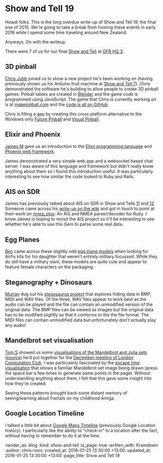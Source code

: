 Show and Tell 19
================

Howdi folks. This is the long overdue write-up of Show and Tell 19, the final one of 2015. We're going to take a break from hosting these events in early 2016 while I spend some time traveling around New Zealand.

Anyways. On with the writeup.

There were 7 of us for our final [Show and Tell][show-and-tell-events] at [GFR HQ 3][gfrhq-3].


## 3D pinball

[Chris Jubb][chris-jubb] joined us to show a new project he's been working on (having previously shown us his Arduino fruit machine at [Show and Tell 7][show-and-tell-7]). Chris demonstrated the software he's building to allow people to create 3D pinball games. Pinball tables are created in [Blender][blender] and the game code is programmed using JavaScript. The game that Chris is currently working on is at [makepinball.com][makepinball] and the [code is all on GitHub][makepinball-github].

Chris is filling a gap by creating this cross platform alternative to the Windows only [Future Pinball][future-pinball] and [Visual Pinball][visual-pinball].


## Elixir and Phoenix

[James M][james-mead] gave us an introduction to the [Elixir programming language][elixir] and [Phoenix web framework][phoenix].

James demonstrated a very simple web app and a websocket based chat server. I was aware of this language and framework but didn't really know anything about them so I found this introduction useful. It was particularly interesting to see how similar the code looked to Ruby and Rails.


## AIS on SDR

James has previously talked about AIS on SDR in Show and Tells [11][show-and-tell-11-ais-on-sdr] and [12][show-and-tell-12-ais-on-sdr]. Someone came across his [write-up on the wiki][ais-on-sdr-wiki-page] and got in touch to point at their work on [nmea_plus][github-nmea-plus]: An AIS and NMEA parser/decoder for Ruby. I know James is hoping to revisit the AIS project so it'll be interesting to see whether he's able to use this Gem to parse some real data.


## Egg Planes

[Ben][ben-griffiths] came across these slightly odd [egg plane models][egg-plane-models] when looking for Airfix kits for his daughter that weren't entirely military focussed. While they do still have a military slant, these models are quite cute and appear to feature female characters on the packaging.


## Steganography + Dinosaurs

[Murray][murray-steele] dug out his [stegosaurus project][murray-stegosaurus] that explores hiding data in BMP, MIDI and WAV files. Of the three, WAV files appear to work best as the audio can be played and the file can contain an unmodified version of the original data. The BMP files can be viewed as images but the original data has to be modified slightly so that it conforms to the the file format. The MIDI files can contain unmodified data but unfortunately don't actually play any audio!


## Mandelbrot set visualisation

[Tom S][tom-stuart] showed us some [visualisations of the Mandelbrot and Julia sets][tom-stuart-mandelbrot-visualisations] ([source][tom-stuart-mandelbrot-visualisations-source]) he'd put together for the [December meeting of London Computation Club][2015-12-lcc-writeup]. I was particularly fascinated by the [escape time visualisation][tom-stuart-escape-time-visualisation] that shows a familiar Mandelbrot set image being drawn (press the space bar a few times to generate some points in the page). Without understanding anything about them, I felt that this gave some insight into how they're created.

Seeing these patterns brought back some distant memory of seeing/learning about fractals on my childhood Amiga.


## Google Location Timeline

I talked a little bit about [Google Maps Timeline][google-maps-timeline] (previously Google Location history). I particularly like the ability to "check-in" to a location after the fact, without having to remember to do it at the time.


[2015-12-lcc-writeup]: https://github.com/computationclub/computationclub.github.io/wiki/The-New-Turing-Omnibus-Chapter-9-Mathematical-Research
[ais-on-sdr-wiki-page]: https://github.com/freerange/ais-on-sdr/wiki/Capturing-raw-AIS-data-using-rtl_fm-and-decoding-using-aisdecoder-v2
[ben-griffiths]: https://twitter.com/beng
[blender]: https://www.blender.org/
[chris-jubb]: https://twitter.com/mrjubb
[egg-plane-models]: http://www.hasegawausa.com/aircraft_egg.html
[elixir]: http://elixir-lang.org/
[future-pinball]: http://www.futurepinball.com/
[gfrhq-3]: http://lanyrd.com/venues/london/vfdyf/
[github-nmea-plus]: https://github.com/ifreecarve/nmea_plus
[google-maps-timeline]: https://www.google.com/maps/timeline
[james-mead]: /james-mead
[makepinball-github]: https://github.com/chrisjubb/makepinball.com
[makepinball]: http://makepinball.com/
[murray-steele]: https://twitter.com/#!/hlame
[murray-stegosaurus]: https://github.com/h-lame/stegosaurus
[phoenix]: http://www.phoenixframework.org/
[show-and-tell-11-ais-on-sdr]: /show-and-tell-11#ais-on-sdr
[show-and-tell-12-ais-on-sdr]: /show-and-tell-12#ais-on-sdr
[show-and-tell-7]: /show-and-tell-7
[show-and-tell-events]: /show-and-tell-events
[tom-stuart-escape-time-visualisation]: http://tomstuart.github.io/mandelbrot/escape.html
[tom-stuart-mandelbrot-visualisations-source]: https://github.com/tomstuart/mandelbrot
[tom-stuart-mandelbrot-visualisations]: http://tomstuart.github.io/mandelbrot/
[tom-stuart]: http://codon.com/
[visual-pinball]: http://www.vpforums.org/

:render_as: blog
:kind: show-and-tell
:is_page: true
:written_with: Kramdown
:author: chris-roos
:created_at: 2016-01-25 13:30:00 +13:00
:updated_at: 2016-01-25 13:30:00 +13:00
:page_title: Show and Tell 19
